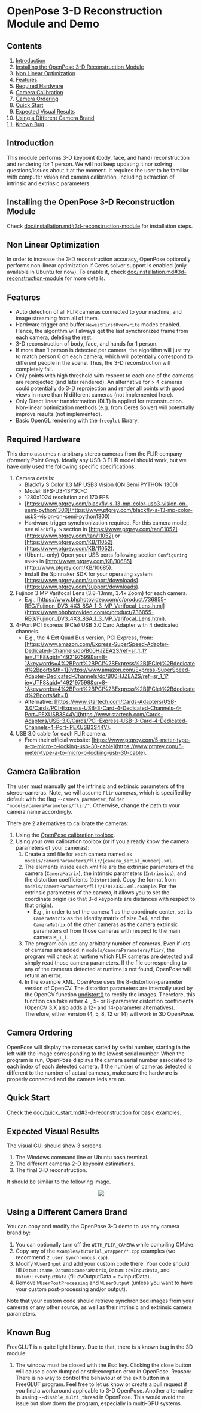 ﻿OpenPose 3-D Reconstruction Module and Demo
=============================================

## Contents
1. [Introduction](#introduction)
2. [Installing the OpenPose 3-D Reconstruction Module](#installing-the-openpose-3-d-reconstruction-module)
3. [Non Linear Optimization](#non-linear-optimization)
4. [Features](#features)
5. [Required Hardware](#required-hardware)
6. [Camera Calibration](#camera-calibration)
7. [Camera Ordering](#camera-ordering)
8. [Quick Start](#quick-start)
9. [Expected Visual Results](#expected-visual-results)
10. [Using a Different Camera Brand](#using-a-different-camera-brand)
11. [Known Bug](#known-bug)



## Introduction
This module performs 3-D keypoint (body, face, and hand) reconstruction and rendering for 1 person. We will not keep updating it nor solving questions/issues about it at the moment. It requires the user to be familiar with computer vision and camera calibration, including extraction of intrinsic and extrinsic parameters.




## Installing the OpenPose 3-D Reconstruction Module
Check [doc/installation.md#3d-reconstruction-module](./installation.md#3d-reconstruction-module) for installation steps.




## Non Linear Optimization
In order to increase the 3-D reconstruction accuracy, OpenPose optionally performs non-linear optimization if Ceres solver support is enabled (only available in Ubuntu for now). To enable it, check [doc/installation.md#3d-reconstruction-module](./installation.md#3d-reconstruction-module) for more details.



## Features
- Auto detection of all FLIR cameras connected to your machine, and image streaming from all of them.
- Hardware trigger and buffer `NewestFirstOverwrite` modes enabled. Hence, the algorithm will always get the last synchronized frame from each camera, deleting the rest.
- 3-D reconstruction of body, face, and hands for 1 person.
- If more than 1 person is detected per camera, the algorithm will just try to match person 0 on each camera, which will potentially correspond to different people in the scene. Thus, the 3-D reconstruction will completely fail.
- Only points with high threshold with respect to each one of the cameras are reprojected (and later rendered). An alternative for > 4 cameras could potentially do 3-D reprojection and render all points with good views in more than N different cameras (not implemented here).
- Only Direct linear transformation (DLT) is applied for reconstruction. Non-linear optimization methods (e.g. from Ceres Solver) will potentially improve results (not implemented).
- Basic OpenGL rendering with the `freeglut` library.



## Required Hardware
This demo assumes n arbitrary stereo cameras from the FLIR company (formerly Point Grey). Ideally any USB-3 FLIR model should work, but we have only used the following specific specifications:

1. Camera details:
    - Blackfly S Color 1.3 MP USB3 Vision (ON Semi PYTHON 1300)
    - Model: BFS-U3-13Y3C-C
    - 1280x1024 resolution and 170 FPS
    - [https://www.ptgrey.com/blackfly-s-13-mp-color-usb3-vision-on-semi-python1300](https://www.ptgrey.com/blackfly-s-13-mp-color-usb3-vision-on-semi-python1300)
    - Hardware trigger synchronization required. For this camera model, see `Blackfly S` section in [https://www.ptgrey.com/tan/11052](https://www.ptgrey.com/tan/11052) or [https://www.ptgrey.com/KB/11052](https://www.ptgrey.com/KB/11052).
    - (Ubuntu-only) Open your USB ports following section `Configuring USBFS` in [http://www.ptgrey.com/KB/10685](http://www.ptgrey.com/KB/10685).
    - Install the Spinnaker SDK for your operating system: [https://www.ptgrey.com/support/downloads](https://www.ptgrey.com/support/downloads).
2. Fujinon 3 MP Varifocal Lens (3.8-13mm, 3.4x Zoom) for each camera.
    - E.g., [https://www.bhphotovideo.com/c/product/736855-REG/Fujinon_DV3_4X3_8SA_1_3_MP_Varifocal_Lens.html](https://www.bhphotovideo.com/c/product/736855-REG/Fujinon_DV3_4X3_8SA_1_3_MP_Varifocal_Lens.html).
3. 4-Port PCI Express (PCIe) USB 3.0 Card Adapter with 4 dedicated channels.
    - E.g., the 4 Ext Quad Bus version, PCI Express, from: [https://www.amazon.com/Express-SuperSpeed-Adapter-Dedicated-Channels/dp/B00HJZEA2S/ref=sr_1_1?ie=UTF8&qid=1492197599&sr=8-1&keywords=4%2BPort%2BPCI%2BExpress%2B(PCIe)%2Bdedicated%2Bports&th=1](https://www.amazon.com/Express-SuperSpeed-Adapter-Dedicated-Channels/dp/B00HJZEA2S/ref=sr_1_1?ie=UTF8&qid=1492197599&sr=8-1&keywords=4%2BPort%2BPCI%2BExpress%2B(PCIe)%2Bdedicated%2Bports&th=1).
    - Alternative: [https://www.startech.com/Cards-Adapters/USB-3.0/Cards/PCI-Express-USB-3-Card-4-Dedicated-Channels-4-Port~PEXUSB3S44V](https://www.startech.com/Cards-Adapters/USB-3.0/Cards/PCI-Express-USB-3-Card-4-Dedicated-Channels-4-Port~PEXUSB3S44V).
4. USB 3.0 cable for each FLIR camera.
    - From their official website: [https://www.ptgrey.com/5-meter-type-a-to-micro-b-locking-usb-30-cable](https://www.ptgrey.com/5-meter-type-a-to-micro-b-locking-usb-30-cable).



## Camera Calibration
The user must manually get the intrinsic and extrinsic parameters of the stereo-cameras. Note, we will assume `Flir` cameras, which is specified by default with the flag `--camera_parameter_folder "models/cameraParameters/flir/"`. Otherwise, change the path to your camera name accordingly.

There are 2 alternatives to calibrate the cameras:

1. Using the [OpenPose calibration toolbox](./calibration_demo.md#).
2. Using your own calibration toolbox (or if you already know the camera parameters of your cameras):
    1. Create a xml file for each camera named as `models/cameraParameters/flir/{camera_serial_number}.xml`.
    2. The elements inside each xml file are the extrinsic parameters of the camera (`CameraMatrix`), the intrinsic parameters (`Intrinsics`), and the distortion coefficients (`Distortion`). Copy the format from `models/cameraParameters/flir/17012332.xml.example`. For the extrinsic parameters of the camera, it allows you to set the coordinate origin (so that 3-d keypoints are distances with respect to that origin).
        - E.g., in order to set the camera 1 as the coordinate center, set its `CameraMatrix` as the identity matrix of size 3x4, and the `CameraMatrix` of the other cameras as the camera extrinsic parameters of from those cameras with respect to the main camera `M_1_i`.
    3. The program can use any arbitrary number of cameras. Even if lots of cameras are added in `models/cameraParameters/flir/`, the program will check at runtime which FLIR cameras are detected and simply read those camera parameters. If the file corresponding to any of the cameras detected at runtime is not found, OpenPose will return an error.
    4. In the example XML, OpenPose uses the 8-distortion-parameter version of OpenCV. The distortion parameters are internally used by the OpenCV function [undistort()](http://docs.opencv.org/3.2.0/da/d54/group__imgproc__transform.html#ga69f2545a8b62a6b0fc2ee060dc30559d) to rectify the images. Therefore, this function can take either 4-, 5- or 8-parameter distortion coefficients (OpenCV 3.X also adds a 12- and 14-parameter alternatives). Therefore, either version (4, 5, 8, 12 or 14) will work in 3D OpenPose.



## Camera Ordering
OpenPose will display the cameras sorted by serial number, starting in the left with the image corresponding to the lowest serial number. When the program is run, OpenPose displays the camera serial number associated to each index of each detected camera. If the number of cameras detected is different to the number of actual cameras, make sure the hardware is properly connected and the camera leds are on.



## Quick Start
Check the [doc/quick_start.md#3-d-reconstruction](./quick_start.md#3-d-reconstruction) for basic examples.



## Expected Visual Results
The visual GUI should show 3 screens.

1. The Windows command line or Ubuntu bash terminal.
2. The different cameras 2-D keypoint estimations.
3. The final 3-D reconstruction.

It should be similar to the following image.

<p align="center">
    <img src="media/openpose3d.png">
</p>



## Using a Different Camera Brand
You can copy and modify the OpenPose 3-D demo to use any camera brand by:

1. You can optionally turn off the `WITH_FLIR_CAMERA` while compiling CMake.
2. Copy any of the `examples/tutorial_wrapper/*.cpp` examples (we recommend `2_user_synchronous.cpp`).
3. Modify `WUserInput` and add your custom code there. Your code should fill `Datum::name`, `Datum::cameraMatrix`, `Datum::cvInputData`, and `Datum::cvOutputData` (fill cvOutputData = cvInputData).
4. Remove `WUserPostProcessing` and `WUserOutput` (unless you want to have your custom post-processing and/or output).

Note that your custom code should retrieve synchronized images from your cameras or any other source, as well as their intrinsic and extrinsic camera parameters.



## Known Bug
FreeGLUT is a quite light library. Due to that, there is a known bug in the 3D module:

1. The window must be closed with the <kbd>Esc</kbd> key. Clicking the close button will cause a core dumped or std::exception error in OpenPose. Reason: There is no way to control the behaviour of the exit button in a FreeGLUT program. Feel free to let us know or create a pull request if you find a workaround applicable to 3-D OpenPose. Another alternative is ussing `--disable_multi_thread` in OpenPose. This would avoid the issue but slow down the program, especially in multi-GPU systems.
